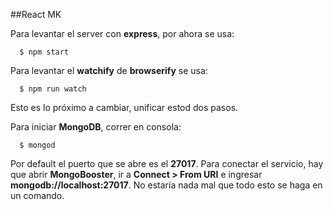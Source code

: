 ##React MK

Para levantar el server con **express**, por ahora se usa:
```
  $ npm start
```
Para levantar el **watchify** de **browserify** se usa:
```
  $ npm run watch
```
Esto es lo próximo a cambiar, unificar estod dos pasos.


Para iniciar **MongoDB**, correr en consola:
```
  $ mongod
```
Por default el puerto que se abre es el **27017**. Para conectar el servicio, hay que abrir **MongoBooster**,
ir a **Connect > From URI** e ingresar **mongodb://localhost:27017**. No estaría nada mal que todo esto se haga
en un comando.